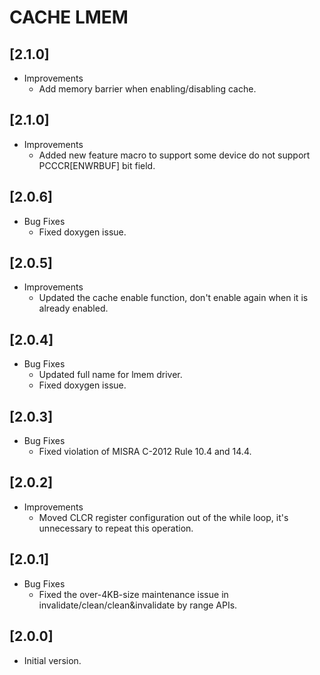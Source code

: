 # CACHE LMEM

## [2.1.0]

- Improvements
  - Add memory barrier when enabling/disabling cache.

## [2.1.0]

- Improvements
  - Added new feature macro to support some device do not support PCCCR[ENWRBUF] bit field.

## [2.0.6]

- Bug Fixes
  - Fixed doxygen issue.

## [2.0.5]

- Improvements
  - Updated the cache enable function, don't enable again when it is already enabled.

## [2.0.4]

- Bug Fixes
  - Updated full name for lmem driver.
  - Fixed doxygen issue.

## [2.0.3]

- Bug Fixes
  - Fixed violation of MISRA C-2012 Rule 10.4 and 14.4.

## [2.0.2]

- Improvements
  - Moved CLCR register configuration out of the while loop, it's unnecessary to repeat this operation.

## [2.0.1]

- Bug Fixes
  - Fixed the over-4KB-size maintenance issue in invalidate/clean/clean&invalidate by range APIs.

## [2.0.0]

- Initial version.

